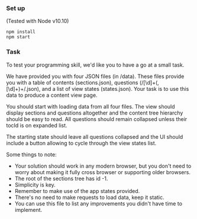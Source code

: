 ### Set up

(Tested with Node v10.10)

```
npm install
npm start
```

### Task

To test your programming skill, we'd like you to have a go at a small task.

We have provided you with four JSON files (in /data). These files provide you with a table of contents (sections.json), questions (/[\d]+(,[\d]+)+/.json), and a list of view states (states.json). Your task is to use this data to produce a content view page.

You should start with loading data from all four files. The view should display sections and questions altogether and the content tree hierarchy should be easy to read. All questions should remain collapsed unless their tocId is on expanded list.

The starting state should leave all questions collapsed and the UI should include a button allowing to cycle through the view states list.


Some things to note:
* Your solution should work in any modern browser, but you don't need to worry about making it fully cross browser or supporting older browsers.
* The root of the sections tree has id -1.
* Simplicity is key.
* Remember to make use of the app states provided.
* There's no need to make requests to load data, keep it static.
* You can use this file to list any improvements you didn't have time to implement.
